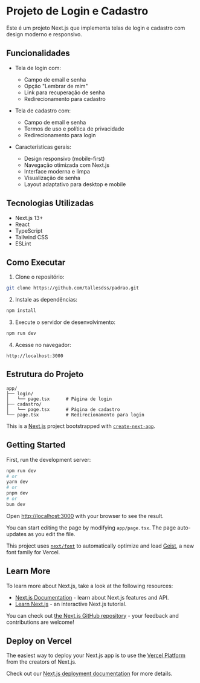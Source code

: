 # Projeto de Login e Cadastro

Este é um projeto Next.js que implementa telas de login e cadastro com design moderno e responsivo.

## Funcionalidades

- Tela de login com:
  - Campo de email e senha
  - Opção "Lembrar de mim"
  - Link para recuperação de senha
  - Redirecionamento para cadastro

- Tela de cadastro com:
  - Campo de email e senha
  - Termos de uso e política de privacidade
  - Redirecionamento para login

- Características gerais:
  - Design responsivo (mobile-first)
  - Navegação otimizada com Next.js
  - Interface moderna e limpa
  - Visualização de senha
  - Layout adaptativo para desktop e mobile

## Tecnologias Utilizadas

- Next.js 13+
- React
- TypeScript
- Tailwind CSS
- ESLint

## Como Executar

1. Clone o repositório:
```bash
git clone https://github.com/tallesdss/padrao.git
```

2. Instale as dependências:
```bash
npm install
```

3. Execute o servidor de desenvolvimento:
```bash
npm run dev
```

4. Acesse no navegador:
```
http://localhost:3000
```

## Estrutura do Projeto

```
app/
├── login/
│   └── page.tsx      # Página de login
├── cadastro/
│   └── page.tsx      # Página de cadastro
└── page.tsx          # Redirecionamento para login
```

This is a [Next.js](https://nextjs.org) project bootstrapped with [`create-next-app`](https://nextjs.org/docs/app/api-reference/cli/create-next-app).

## Getting Started

First, run the development server:

```bash
npm run dev
# or
yarn dev
# or
pnpm dev
# or
bun dev
```

Open [http://localhost:3000](http://localhost:3000) with your browser to see the result.

You can start editing the page by modifying `app/page.tsx`. The page auto-updates as you edit the file.

This project uses [`next/font`](https://nextjs.org/docs/app/building-your-application/optimizing/fonts) to automatically optimize and load [Geist](https://vercel.com/font), a new font family for Vercel.

## Learn More

To learn more about Next.js, take a look at the following resources:

- [Next.js Documentation](https://nextjs.org/docs) - learn about Next.js features and API.
- [Learn Next.js](https://nextjs.org/learn) - an interactive Next.js tutorial.

You can check out [the Next.js GitHub repository](https://github.com/vercel/next.js) - your feedback and contributions are welcome!

## Deploy on Vercel

The easiest way to deploy your Next.js app is to use the [Vercel Platform](https://vercel.com/new?utm_medium=default-template&filter=next.js&utm_source=create-next-app&utm_campaign=create-next-app-readme) from the creators of Next.js.

Check out our [Next.js deployment documentation](https://nextjs.org/docs/app/building-your-application/deploying) for more details.
